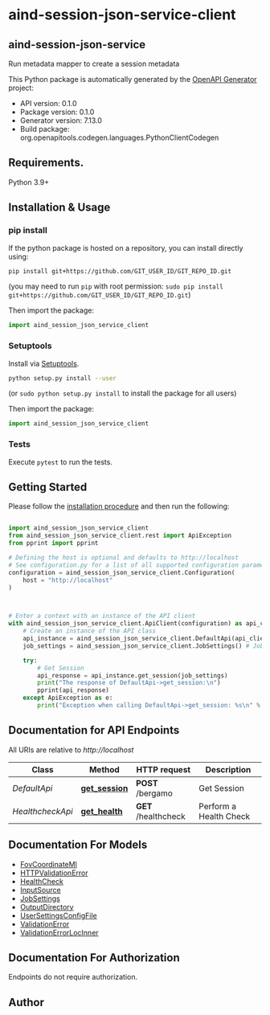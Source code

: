# aind-session-json-service-client

## aind-session-json-service

Run metadata mapper to create a session metadata



This Python package is automatically generated by the [OpenAPI Generator](https://openapi-generator.tech) project:

- API version: 0.1.0
- Package version: 0.1.0
- Generator version: 7.13.0
- Build package: org.openapitools.codegen.languages.PythonClientCodegen

## Requirements.

Python 3.9+

## Installation & Usage
### pip install

If the python package is hosted on a repository, you can install directly using:

```sh
pip install git+https://github.com/GIT_USER_ID/GIT_REPO_ID.git
```
(you may need to run `pip` with root permission: `sudo pip install git+https://github.com/GIT_USER_ID/GIT_REPO_ID.git`)

Then import the package:
```python
import aind_session_json_service_client
```

### Setuptools

Install via [Setuptools](http://pypi.python.org/pypi/setuptools).

```sh
python setup.py install --user
```
(or `sudo python setup.py install` to install the package for all users)

Then import the package:
```python
import aind_session_json_service_client
```

### Tests

Execute `pytest` to run the tests.

## Getting Started

Please follow the [installation procedure](#installation--usage) and then run the following:

```python

import aind_session_json_service_client
from aind_session_json_service_client.rest import ApiException
from pprint import pprint

# Defining the host is optional and defaults to http://localhost
# See configuration.py for a list of all supported configuration parameters.
configuration = aind_session_json_service_client.Configuration(
    host = "http://localhost"
)



# Enter a context with an instance of the API client
with aind_session_json_service_client.ApiClient(configuration) as api_client:
    # Create an instance of the API class
    api_instance = aind_session_json_service_client.DefaultApi(api_client)
    job_settings = aind_session_json_service_client.JobSettings() # JobSettings | 

    try:
        # Get Session
        api_response = api_instance.get_session(job_settings)
        print("The response of DefaultApi->get_session:\n")
        pprint(api_response)
    except ApiException as e:
        print("Exception when calling DefaultApi->get_session: %s\n" % e)

```

## Documentation for API Endpoints

All URIs are relative to *http://localhost*

Class | Method | HTTP request | Description
------------ | ------------- | ------------- | -------------
*DefaultApi* | [**get_session**](docs/DefaultApi.md#get_session) | **POST** /bergamo | Get Session
*HealthcheckApi* | [**get_health**](docs/HealthcheckApi.md#get_health) | **GET** /healthcheck | Perform a Health Check


## Documentation For Models

 - [FovCoordinateMl](docs/FovCoordinateMl.md)
 - [HTTPValidationError](docs/HTTPValidationError.md)
 - [HealthCheck](docs/HealthCheck.md)
 - [InputSource](docs/InputSource.md)
 - [JobSettings](docs/JobSettings.md)
 - [OutputDirectory](docs/OutputDirectory.md)
 - [UserSettingsConfigFile](docs/UserSettingsConfigFile.md)
 - [ValidationError](docs/ValidationError.md)
 - [ValidationErrorLocInner](docs/ValidationErrorLocInner.md)


<a id="documentation-for-authorization"></a>
## Documentation For Authorization

Endpoints do not require authorization.


## Author




